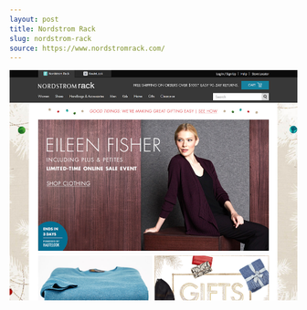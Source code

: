 ```yaml
---
layout: post
title: Nordstrom Rack
slug: nordstrom-rack
source: https://www.nordstromrack.com/
---
```


<img src="/screenshots/nordstrom-rack.png" alt="Nordstrom Rack">
